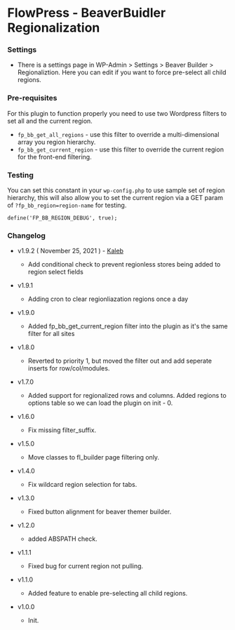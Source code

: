 FlowPress - BeaverBuidler Regionalization
====

### Settings 
- There is a settings page in WP-Admin > Settings > Beaver Builder > Regionaliztion. Here you can edit if you want to force pre-select all child regions.

### Pre-requisites
For this plugin to function properly you need to use two Wordpress filters to set all and the current region.
- `fp_bb_get_all_regions` - use this filter to override a multi-dimensional array you region hierarchy.
- `fp_bb_get_current_region` - use this filter to override the current region for the front-end filtering.

### Testing
You can set this constant in your `wp-config.php` to use sample set of region hierarchy, this will also allow you to set the current region via a GET param of `?fp_bb_region=region-name` for testing.
```
define('FP_BB_REGION_DEBUG', true);
```

### Changelog

- v1.9.2 ( November 25, 2021 ) - [Kaleb](mailto:kaleb@flowpress.com)
	- Add conditional check to prevent regionless stores being added to region select fields

- v1.9.1
	- Adding cron to clear regionliazation regions once a day

- v1.9.0
	- Added fp_bb_get_current_region filter into the plugin as it's the same filter for all sites

- v1.8.0
	- Reverted to priority 1, but moved the filter out and add seperate inserts for row/col/modules.

- v1.7.0
	- Added support for regionalized rows and columns. Added regions to options table so we can load the plugin on init - 0.

- v1.6.0
	- Fix missing filter_suffix.

- v1.5.0
	- Move classes to fl_builder page filtering only.

- v1.4.0
	- Fix wildcard region selection for tabs.

- v1.3.0
	- Fixed button alignment for beaver themer builder.

- v1.2.0
	- added ABSPATH check.

- v1.1.1
	- Fixed bug for current region not pulling.

- v1.1.0
	- Added feature to enable pre-selecting all child regions.

- v1.0.0
	- Init.
